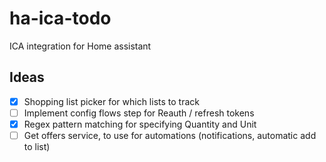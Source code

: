 # ha-ica-todo
ICA integration for Home assistant


## Ideas

- [x] Shopping list picker for which lists to track
- [ ] Implement config flows step for Reauth / refresh tokens
- [x] Regex pattern matching for specifying Quantity and Unit
- [ ] Get offers service, to use for automations (notifications, automatic add to list)
